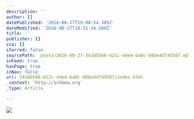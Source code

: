 ```yaml
---
description: ''
author: []
datePublished: '2016-08-27T19:00:54.305Z'
dateModified: '2016-08-27T18:51:34.588Z'
title: ''
publisher: {}
via: {}
starred: false
sourcePath: _posts/2016-08-27-343db566-621c-44e4-ba0c-08be4d74d507.md
inFeed: true
hasPage: true
inNav: false
url: 343db566-621c-44e4-ba0c-08be4d74d507/index.html
_context: 'http://schema.org'
_type: Article

---
```

![](https://the-grid-user-content.s3-us-west-2.amazonaws.com/878f10fa-391f-4164-b0c4-81367eaaadbb.jpg)